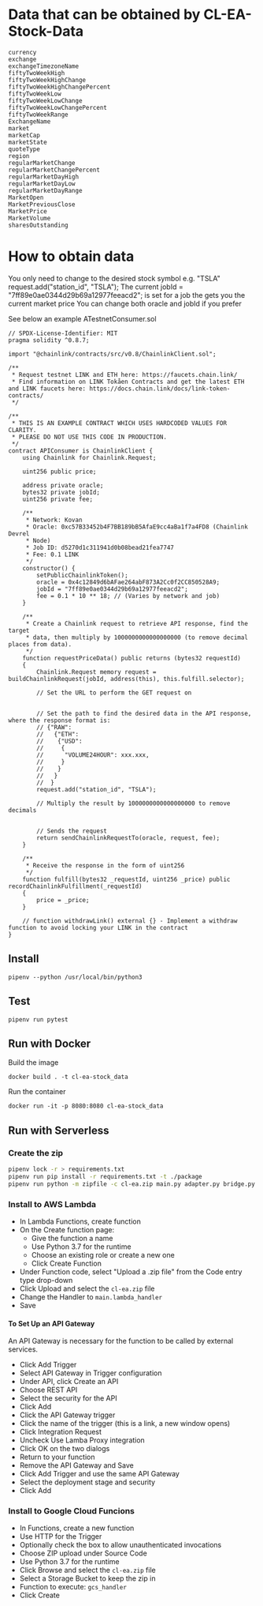 # Data that can be obtained by CL-EA-Stock-Data
```
currency 
exchange 
exchangeTimezoneName 
fiftyTwoWeekHigh 
fiftyTwoWeekHighChange 
fiftyTwoWeekHighChangePercent
fiftyTwoWeekLow 
fiftyTwoWeekLowChange
fiftyTwoWeekLowChangePercent
fiftyTwoWeekRange
ExchangeName 
market 
marketCap
marketState
quoteType
region
regularMarketChange 
regularMarketChangePercent 
regularMarketDayHigh
regularMarketDayLow
regularMarketDayRange 
MarketOpen
MarketPreviousClose
MarketPrice
MarketVolume
sharesOutstanding          
```
# How to obtain data

You only need to change to the desired stock symbol e.g. "TSLA" request.add("station_id", "TSLA");
The current jobId = "7ff89e0ae0344d29b69a12977feeacd2"; is set for a job the gets you the current market price
You can change both oracle and jobId if you prefer

See below an example ATestnetConsumer.sol

```
// SPDX-License-Identifier: MIT
pragma solidity ^0.8.7;

import "@chainlink/contracts/src/v0.8/ChainlinkClient.sol";

/**
 * Request testnet LINK and ETH here: https://faucets.chain.link/
 * Find information on LINK Tokåen Contracts and get the latest ETH and LINK faucets here: https://docs.chain.link/docs/link-token-contracts/
 */

/**
 * THIS IS AN EXAMPLE CONTRACT WHICH USES HARDCODED VALUES FOR CLARITY.
 * PLEASE DO NOT USE THIS CODE IN PRODUCTION.
 */
contract APIConsumer is ChainlinkClient {
    using Chainlink for Chainlink.Request;
  
    uint256 public price;
    
    address private oracle;
    bytes32 private jobId;
    uint256 private fee;
    
    /**
     * Network: Kovan
     * Oracle: 0xc57B33452b4F7BB189bB5AfaE9cc4aBa1f7a4FD8 (Chainlink Devrel   
     * Node)
     * Job ID: d5270d1c311941d0b08bead21fea7747
     * Fee: 0.1 LINK
     */
    constructor() {
        setPublicChainlinkToken();
        oracle = 0x4c12849d6bAFae264abF873A2Cc0f2CC850528A9;
        jobId = "7ff89e0ae0344d29b69a12977feeacd2";
        fee = 0.1 * 10 ** 18; // (Varies by network and job)
    }
    
    /**
     * Create a Chainlink request to retrieve API response, find the target
     * data, then multiply by 1000000000000000000 (to remove decimal places from data).
     */
    function requestPriceData() public returns (bytes32 requestId) 
    {
        Chainlink.Request memory request = buildChainlinkRequest(jobId, address(this), this.fulfill.selector);
        
        // Set the URL to perform the GET request on
 
        
        // Set the path to find the desired data in the API response, where the response format is:
        // {"RAW":
        //   {"ETH":
        //    {"USD":
        //     {
        //      "VOLUME24HOUR": xxx.xxx,
        //     }
        //    }
        //   }
        //  }
        request.add("station_id", "TSLA");
        
        // Multiply the result by 1000000000000000000 to remove decimals

        
        // Sends the request
        return sendChainlinkRequestTo(oracle, request, fee);
    }
    
    /**
     * Receive the response in the form of uint256
     */ 
    function fulfill(bytes32 _requestId, uint256 _price) public recordChainlinkFulfillment(_requestId)
    {
        price = _price;
    }

    // function withdrawLink() external {} - Implement a withdraw function to avoid locking your LINK in the contract
}
```

## Install

```
pipenv --python /usr/local/bin/python3
```

## Test

```
pipenv run pytest
```

## Run with Docker

Build the image

```
docker build . -t cl-ea-stock_data
```

Run the container

```
docker run -it -p 8080:8080 cl-ea-stock_data
```

## Run with Serverless

### Create the zip

```bash
pipenv lock -r > requirements.txt
pipenv run pip install -r requirements.txt -t ./package
pipenv run python -m zipfile -c cl-ea.zip main.py adapter.py bridge.py ./package/*
```

### Install to AWS Lambda

- In Lambda Functions, create function
- On the Create function page:
  - Give the function a name
  - Use Python 3.7 for the runtime
  - Choose an existing role or create a new one
  - Click Create Function
- Under Function code, select "Upload a .zip file" from the Code entry type drop-down
- Click Upload and select the `cl-ea.zip` file
- Change the Handler to `main.lambda_handler`
- Save

#### To Set Up an API Gateway

An API Gateway is necessary for the function to be called by external services.

- Click Add Trigger
- Select API Gateway in Trigger configuration
- Under API, click Create an API
- Choose REST API
- Select the security for the API
- Click Add
- Click the API Gateway trigger
- Click the name of the trigger (this is a link, a new window opens)
- Click Integration Request
- Uncheck Use Lamba Proxy integration
- Click OK on the two dialogs
- Return to your function
- Remove the API Gateway and Save
- Click Add Trigger and use the same API Gateway
- Select the deployment stage and security
- Click Add


### Install to Google Cloud Funcions

- In Functions, create a new function
- Use HTTP for the Trigger
- Optionally check the box to allow unauthenticated invocations
- Choose ZIP upload under Source Code
- Use Python 3.7 for the runtime
- Click Browse and select the `cl-ea.zip` file
- Select a Storage Bucket to keep the zip in
- Function to execute: `gcs_handler`
- Click Create

